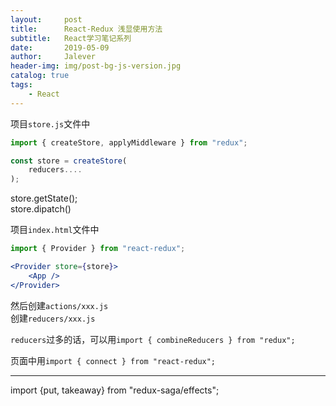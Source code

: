 ```yaml
---
layout:     post
title:      React-Redux 浅显使用方法
subtitle:   React学习笔记系列
date:       2019-05-09
author:     Jalever
header-img: img/post-bg-js-version.jpg
catalog: true
tags:
    - React
---
```


项目`store.js`文件中
```jsx
import { createStore, applyMiddleware } from "redux";

const store = createStore(
    reducers....
);
```
store.getState();<br/>
store.dipatch()

项目`index.html`文件中
```jsx
import { Provider } from "react-redux";

<Provider store={store}>
    <App />
</Provider>
```

然后创建`actions/xxx.js` <br/>
创建`reducers/xxx.js`

`reducers`过多的话，可以用`import { combineReducers } from "redux";`

页面中用`import { connect } from "react-redux";`




---

import {put, takeaway} from "redux-saga/effects";
